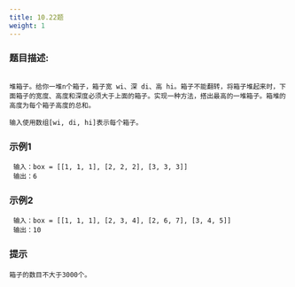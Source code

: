 ```yaml
---
title: 10.22题
weight: 1
---
```


### 题目描述:

```

堆箱子。给你一堆n个箱子，箱子宽 wi、深 di、高 hi。箱子不能翻转，将箱子堆起来时，下面箱子的宽度、高度和深度必须大于上面的箱子。实现一种方法，搭出最高的一堆箱子。箱堆的高度为每个箱子高度的总和。

输入使用数组[wi, di, hi]表示每个箱子。

```

### 示例1

```
 输入：box = [[1, 1, 1], [2, 2, 2], [3, 3, 3]]
 输出：6

```

### 示例2

```
 输入：box = [[1, 1, 1], [2, 3, 4], [2, 6, 7], [3, 4, 5]]
 输出：10
```


### 提示

```
箱子的数目不大于3000个。

```